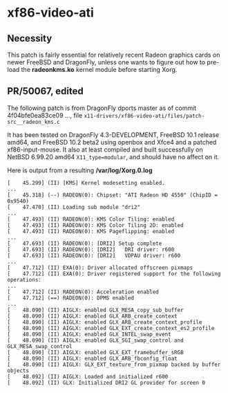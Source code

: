 xf86-video-ati
==============

Necessity
---------

This patch is fairly essential for relatively recent Radeon graphics cards
on newer FreeBSD and DragonFly, unless one wants to figure out how to
pre-load the **radeonkms.ko** kernel module before starting Xorg.

PR/50067, edited
----------------

The following patch is from DragonFly dports master as of
commit 4f04bfe0ea83ce09 ..., 
file `x11-drivers/xf86-video-ati/files/patch-src__radeon_kms.c`

It has been tested on DragonFly 4.3-DEVELOPMENT,
FreeBSD 10.1 release amd64, and FreeBSD 10.2 beta2 using openbox
and Xfce4 and a patched xf86-input-mouse.  It also at least
compiled and built successfully on NetBSD 6.99.20 amd64 `X11_type=modular`,
and should have no affect on it.

Here is output from a resulting **/var/log/Xorg.0.log**

    [    45.299] (II) [KMS] Kernel modesetting enabled.
    ...
    [    45.318] (--) RADEON(0): Chipset: "ATI Radeon HD 4550" (ChipID = 0x9540)
    [    47.470] (II) Loading sub module "dri2"
    ...
    [    47.493] (II) RADEON(0): KMS Color Tiling: enabled
    [    47.493] (II) RADEON(0): KMS Color Tiling 2D: enabled
    [    47.493] (II) RADEON(0): KMS Pageflipping: enabled
    ...
    [    47.693] (II) RADEON(0): [DRI2] Setup complete
    [    47.693] (II) RADEON(0): [DRI2]   DRI driver: r600
    [    47.693] (II) RADEON(0): [DRI2]   VDPAU driver: r600
    ...
    [    47.712] (II) EXA(0): Driver allocated offscreen pixmaps
    [    47.712] (II) EXA(0): Driver registered support for the following operations:
    ...
    [    47.712] (II) RADEON(0): Acceleration enabled
    [    47.712] (==) RADEON(0): DPMS enabled
    ...
    [    48.090] (II) AIGLX: enabled GLX_MESA_copy_sub_buffer
    [    48.090] (II) AIGLX: enabled GLX_ARB_create_context
    [    48.090] (II) AIGLX: enabled GLX_ARB_create_context_profile
    [    48.090] (II) AIGLX: enabled GLX_EXT_create_context_es2_profile
    [    48.090] (II) AIGLX: enabled GLX_INTEL_swap_event
    [    48.090] (II) AIGLX: enabled GLX_SGI_swap_control and GLX_MESA_swap_control
    [    48.090] (II) AIGLX: enabled GLX_EXT_framebuffer_sRGB
    [    48.090] (II) AIGLX: enabled GLX_ARB_fbconfig_float
    [    48.090] (II) AIGLX: GLX_EXT_texture_from_pixmap backed by buffer objects
    [    48.092] (II) AIGLX: Loaded and initialized r600
    [    48.092] (II) GLX: Initialized DRI2 GL provider for screen 0
